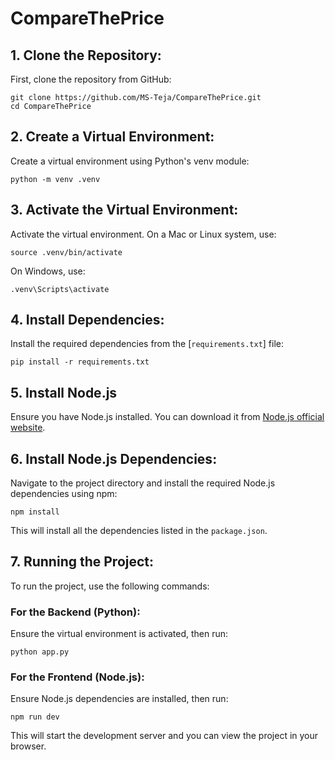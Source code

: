 # CompareThePrice
## 1. Clone the Repository:
  First, clone the repository from GitHub:

  ```
  git clone https://github.com/MS-Teja/CompareThePrice.git
  cd CompareThePrice
  ```

## 2. Create a Virtual Environment:
  Create a virtual environment using Python's venv module:
  ```
  python -m venv .venv
  ```

## 3. Activate the Virtual Environment:
  Activate the virtual environment. On a Mac or Linux system, use:
  ```
  source .venv/bin/activate
  ```

  On Windows, use:
  ```
  .venv\Scripts\activate
  ```

## 4. Install Dependencies:
  Install the required dependencies from the [`requirements.txt`] file:
  ```
  pip install -r requirements.txt
  ```

## 5. Install Node.js
  Ensure you have Node.js installed. You can download it from [Node.js official website](https://nodejs.org/).

## 6. Install Node.js Dependencies:
  Navigate to the project directory and install the required Node.js dependencies using npm:
  ```
  npm install
  ```

  This will install all the dependencies listed in the `package.json`.

## 7. Running the Project:
  To run the project, use the following commands:

  ### For the Backend (Python):
  Ensure the virtual environment is activated, then run:
  ```
  python app.py
  ```


  ### For the Frontend (Node.js):
  Ensure Node.js dependencies are installed, then run:
  ```
  npm run dev
  ```

  This will start the development server and you can view the project in your browser.